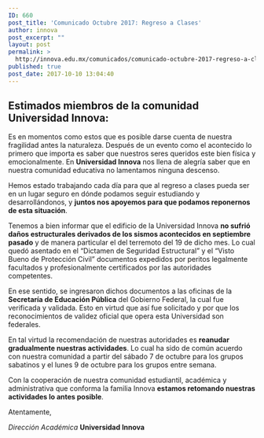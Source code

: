 ```yaml
---
ID: 660
post_title: 'Comunicado Octubre 2017: Regreso a Clases'
author: innova
post_excerpt: ""
layout: post
permalink: >
  http://innova.edu.mx/comunicados/comunicado-octubre-2017-regreso-a-clases/
published: true
post_date: 2017-10-10 13:04:40
---
```

## Estimados miembros de la comunidad Universidad Innova:

Es en momentos como estos que es posible darse cuenta de nuestra fragilidad antes la naturaleza. Después de un evento como el acontecido lo primero que importa es saber que nuestros seres queridos este bien física y emocionalmente. En **Universidad Innova** nos llena de alegría saber que en nuestra comunidad educativa no lamentamos ninguna descenso.

Hemos estado trabajando cada día para que al regreso a clases pueda ser en un lugar seguro en dónde podamos seguir estudiando y desarrollándonos, y **juntos nos apoyemos para que podamos reponernos de esta situación**.

Tenemos a bien informar que el edificio de la Universidad Innova **no sufrió daños estructurales derivados de los sismos acontecidos en septiembre pasado** y de manera particular el del terremoto del 19 de dicho mes. Lo cual quedó asentado en el “Dictamen de Seguridad Estructural” y el “Visto Bueno de Protección Civil” documentos expedidos por peritos legalmente facultados y profesionalmente certificados por las autoridades competentes. 

En ese sentido, se ingresaron dichos documentos a las oficinas de la **Secretaría de Educación Pública** del Gobierno Federal, la cual fue verificada y validada. Esto en virtud que así fue solicitado y por que los reconocimientos de validez oficial que opera esta Universidad son federales. 

En tal virtud la recomendación de nuestras autoridades es **reanudar gradualmente nuestras actividades**. Lo cual ha sido de común acuerdo con nuestra comunidad a partir del sábado 7 de octubre para los grupos sabatinos y el lunes 9 de octubre para los grupos entre semana. 

Con la cooperación de nuestra comunidad estudiantil, académica y administrativa que conforma la familia Innova **estamos retomando nuestras actividades lo antes posible**. 

Atentamente,

*Dirección Académica*
**Universidad Innova**
